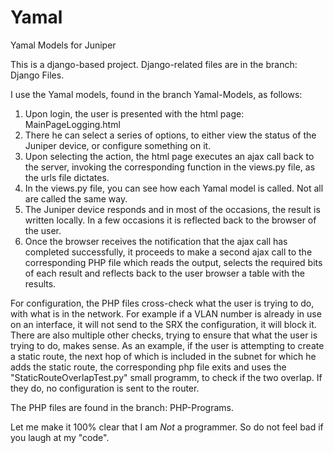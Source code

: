 # Yamal
Yamal Models for Juniper

This is a django-based project. Django-related files are in the branch: Django Files.

I use the Yamal models, found in the branch Yamal-Models, as follows:

1. Upon login, the user is presented with the html page: MainPageLogging.html
2. There he can select a series of options, to either view the status of the Juniper device, or configure something on it.
3. Upon selecting the action, the html page executes an ajax call back to the server, invoking the corresponding function in the views.py    file, as the urls file dictates.
4. In the views.py file, you can see how each Yamal model is called. Not all are called the same way.
5. The Juniper device responds and in most of the occasions, the result is written locally. In a few occasions it is reflected back to the    browser of the user.
6. Once the browser receives the notification that the ajax call has completed successfully, it proceeds to make a second ajax call to the    corresponding PHP file which reads the output, selects the required bits of each result and reflects back to the user browser a table      with the results. 


For configuration, the PHP files cross-check what the user is trying to do, with what is in the network. For example if a VLAN number is already in use on an interface, it will not send to the SRX the configuration, it will block it. There are also multiple other checks, trying to ensure that what the user is trying to do, makes sense. As an example, if the user is attempting to create a static route, the next hop of which is included in the subnet for which he adds the static route, the corresponding php file exits and uses the "StaticRouteOverlapTest.py" small programm, to check if the two overlap. If they do, no configuration is sent to the router.

The PHP files are found in the branch: PHP-Programs.


Let me make it 100% clear that I am *Not* a programmer. So do not feel bad if you laugh at my "code". 
